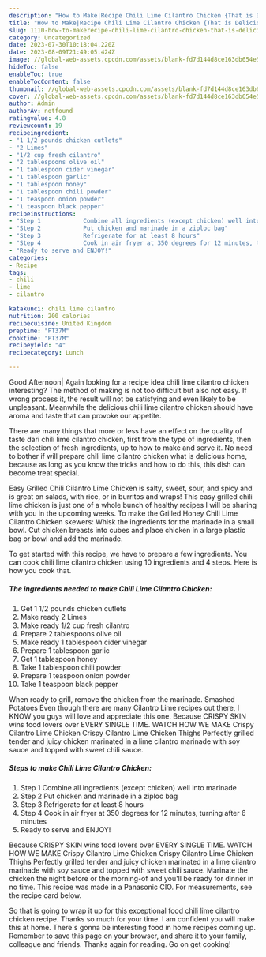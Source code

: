 ```yaml
---
description: "How to Make|Recipe Chili Lime Cilantro Chicken {That is Delicious"
title: "How to Make|Recipe Chili Lime Cilantro Chicken {That is Delicious"
slug: 1110-how-to-makerecipe-chili-lime-cilantro-chicken-that-is-delicious
category: Uncategorized
date: 2023-07-30T10:18:04.220Z
date: 2023-08-09T21:49:05.424Z
image: //global-web-assets.cpcdn.com/assets/blank-fd7d144d8ce163db654e5a02c40b08a2775adb7897d16e4062681dc7e1b2800f.png
hideToc: false
enableToc: true
enableTocContent: false
thumbnail: //global-web-assets.cpcdn.com/assets/blank-fd7d144d8ce163db654e5a02c40b08a2775adb7897d16e4062681dc7e1b2800f.png
cover: //global-web-assets.cpcdn.com/assets/blank-fd7d144d8ce163db654e5a02c40b08a2775adb7897d16e4062681dc7e1b2800f.png
author: Admin
authorAv: notfound
ratingvalue: 4.8
reviewcount: 19
recipeingredient:
- "1 1/2 pounds chicken cutlets"
- "2 Limes"
- "1/2 cup fresh cilantro"
- "2 tablespoons olive oil"
- "1 tablespoon cider vinegar"
- "1 tablespoon garlic"
- "1 tablespoon honey"
- "1 tablespoon chili powder"
- "1 teaspoon onion powder"
- "1 teaspoon black pepper"
recipeinstructions:
- "Step 1            Combine all ingredients (except chicken) well into marinade"
- "Step 2            Put chicken and marinade in a ziploc bag"
- "Step 3            Refrigerate for at least 8 hours"
- "Step 4            Cook in air fryer at 350 degrees for 12 minutes, turning after 6 minutes"
- "Ready to serve and ENJOY!"
categories:
- Recipe
tags:
- chili
- lime
- cilantro

katakunci: chili lime cilantro 
nutrition: 200 calories
recipecuisine: United Kingdom
preptime: "PT37M"
cooktime: "PT37M"
recipeyield: "4"
recipecategory: Lunch

---
```



Good Afternoon| Again looking for a recipe idea chili lime cilantro chicken interesting? The method of making is not too difficult but also not easy. If wrong process it, the result will not be satisfying and even likely to be unpleasant. Meanwhile the delicious chili lime cilantro chicken should have aroma and taste that can provoke our appetite.






There are many things that more or less have an effect on the quality of taste dari chili lime cilantro chicken, first from the type of ingredients, then the selection of fresh ingredients, up to how to make and serve it. No need to bother if will prepare chili lime cilantro chicken what is delicious home, because as long as you know the tricks and how to do this, this dish can become treat special.


Easy Grilled Chili Cilantro Lime Chicken is salty, sweet, sour, and spicy and is great on salads, with rice, or in burritos and wraps! This easy grilled chili lime chicken is just one of a whole bunch of healthy recipes I will be sharing with you in the upcoming weeks. To make the Grilled Honey Chili Lime Cilantro Chicken skewers: Whisk the ingredients for the marinade in a small bowl. Cut chicken breasts into cubes and place chicken in a large plastic bag or bowl and add the marinade.


To get started with this recipe, we have to prepare a few ingredients. You can cook chili lime cilantro chicken using 10 ingredients and 4 steps. Here is how you cook that.

<!--inarticleads1-->

##### The ingredients needed to make Chili Lime Cilantro Chicken:

1. Get 1 1/2 pounds chicken cutlets
1. Make ready 2 Limes
1. Make ready 1/2 cup fresh cilantro
1. Prepare 2 tablespoons olive oil
1. Make ready 1 tablespoon cider vinegar
1. Prepare 1 tablespoon garlic
1. Get 1 tablespoon honey
1. Take 1 tablespoon chili powder
1. Prepare 1 teaspoon onion powder
1. Take 1 teaspoon black pepper


When ready to grill, remove the chicken from the marinade. Smashed Potatoes Even though there are many Cilantro Lime recipes out there, I KNOW you guys will love and appreciate this one. Because CRISPY SKIN wins food lovers over EVERY SINGLE TIME. WATCH HOW WE MAKE Crispy Cilantro Lime Chicken Crispy Cilantro Lime Chicken Thighs Perfectly grilled tender and juicy chicken marinated in a lime cilantro marinade with soy sauce and topped with sweet chili sauce. 

<!--inarticleads2-->

##### Steps to make Chili Lime Cilantro Chicken:

1. Step 1            Combine all ingredients (except chicken) well into marinade
1. Step 2            Put chicken and marinade in a ziploc bag
1. Step 3            Refrigerate for at least 8 hours
1. Step 4            Cook in air fryer at 350 degrees for 12 minutes, turning after 6 minutes
1. Ready to serve and ENJOY!

Because CRISPY SKIN wins food lovers over EVERY SINGLE TIME. WATCH HOW WE MAKE Crispy Cilantro Lime Chicken Crispy Cilantro Lime Chicken Thighs Perfectly grilled tender and juicy chicken marinated in a lime cilantro marinade with soy sauce and topped with sweet chili sauce. Marinate the chicken the night before or the morning-of and you&#39;ll be ready for dinner in no time. This recipe was made in a Panasonic CIO. For measurements, see the recipe card below. 

So that is going to wrap it up for this exceptional food chili lime cilantro chicken recipe. Thanks so much for your time. I am confident you will make this at home. There's gonna be interesting food in home recipes coming up. Remember to save this page on your browser, and share it to your family, colleague and friends. Thanks again for reading. Go on get cooking!
